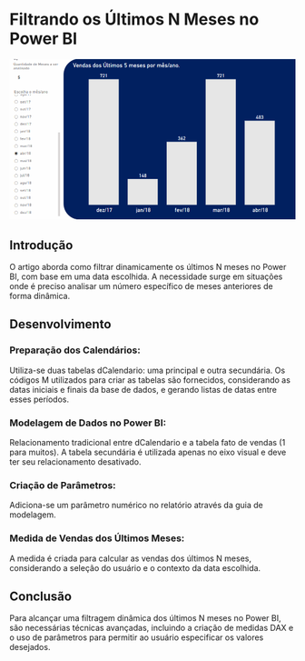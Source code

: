 # Filtrando os Últimos N Meses no Power BI

<p align="center"><img src="https://github.com/FerrazThales/FiltroUltimoMeses/blob/main/media/analisar_ultimos_meses.gif"></p>

## Introdução
O artigo aborda como filtrar dinamicamente os últimos N meses no Power BI, com base em uma data escolhida. A necessidade surge em situações onde é preciso analisar um número específico de meses anteriores de forma dinâmica.

## Desenvolvimento

### Preparação dos Calendários:
Utiliza-se duas tabelas dCalendario: uma principal e outra secundária.
Os códigos M utilizados para criar as tabelas são fornecidos, considerando as datas iniciais e finais da base de dados, e gerando listas de datas entre esses períodos.
### Modelagem de Dados no Power BI:
Relacionamento tradicional entre dCalendario e a tabela fato de vendas (1 para muitos).
A tabela secundária é utilizada apenas no eixo visual e deve ter seu relacionamento desativado.
### Criação de Parâmetros:
Adiciona-se um parâmetro numérico no relatório através da guia de modelagem.
### Medida de Vendas dos Últimos Meses:
A medida é criada para calcular as vendas dos últimos N meses, considerando a seleção do usuário e o contexto da data escolhida.
## Conclusão
Para alcançar uma filtragem dinâmica dos últimos N meses no Power BI, são necessárias técnicas avançadas, incluindo a criação de medidas DAX e o uso de parâmetros para permitir ao usuário especificar os valores desejados.
